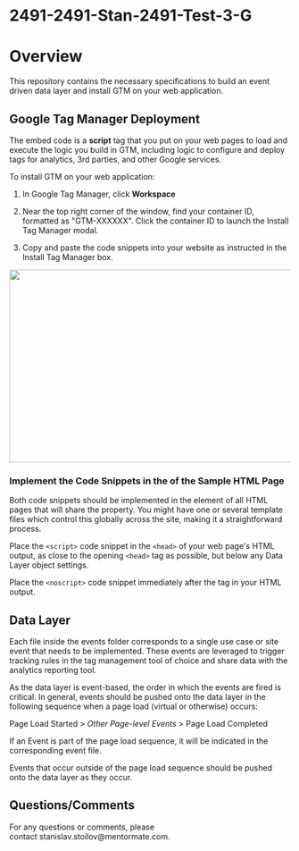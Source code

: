 # 2491-2491-Stan-2491-Test-3-G

<h1 id="overview"><strong>Overview</strong></h1>
<p>This repository contains the necessary specifications to build an event driven data layer and install GTM on your web application.</p>
<h2 id="google-tag-manager-deployment">Google Tag Manager Deployment</h2>
<p>The embed code is a <strong>script</strong> tag that you put on your web pages to load and execute the logic you build in GTM, including logic to configure and deploy tags for analytics, 3rd parties, and other Google services.</p>
<p>To install GTM on your web application:</p>
<ol>
<li><p>In Google Tag Manager, click <strong>Workspace</strong></p></li>
<li><p>Near the top right corner of the window, find your container ID, formatted as "GTM-XXXXXX". Click the container ID to launch the Install Tag Manager modal.</p></li>
<li><p>Copy and paste the code snippets into your website as instructed in the Install Tag Manager box.</p></li>
</ol>
<div class="rich-media-item mediaSingleView-content-wrap image-center sc-ePZHVD kLKZTy sc-bEjcJn jjvZSm" data-layout="center" data-node-type="mediaSingle"><div class="sc-bGbJRg kUjBNf"><div class="new-file-experience-wrapper sc-eeMjtc czMCpw" data-testid="media-card-view"><div class="media-file-card-view sc-bhizqx jGLuht" data-testid="media-file-card-view" data-test-media-name="https://apollo-help-images.s3.amazonaws.com/gtm_install_instructions.png" data-test-status="complete"><img class="sc-drKuOJ eHwasM" draggable="false" src="https://apollo-help-images.s3.amazonaws.com/gtm_install_instructions.png" alt="" width="746" height="345" data-testid="media-image"></div></div></div></div>
<h3 id="implement-the-code-snippets-in-the-of-the-sample-html-page">Implement the Code Snippets in the of the Sample HTML Page</h3>
<p>Both code snippets should be implemented in the element of all HTML pages that will share the property. You might have one or several template files which control this globally across the site, making it a straightforward process.</p>
<p>Place the <code>&lt;script&gt;</code> code snippet in the <code>&lt;head&gt;</code> of your web page's HTML output, as close to the opening <code>&lt;head&gt;</code> tag as possible, but below any Data Layer object settings.</p>
<p>Place the <code>&lt;noscript&gt;</code> code snippet immediately after the <body> tag in your HTML output.</p>
<h2 id="data-layer">Data Layer</h2>
<p>Each file inside the events folder corresponds to a single use case or site event that needs to be implemented. These events are leveraged to trigger tracking rules in the tag management tool of choice and share data with the analytics reporting tool.</p>
<p>As the data layer is event-based, the order in which the events are fired is critical. In general, events should be pushed onto the data layer in the following sequence when a page load (virtual or otherwise) occurs:</p>
<p>Page Load Started &gt; <em>Other Page-level Events</em> &gt; Page Load Completed</p>
<p>If an Event is part of the page load sequence, it will be indicated in the corresponding event file.</p>
<p>Events that occur outside of the page load sequence should be pushed onto the data layer as they occur.</p>
<h2 id="questionscomments">Questions/Comments</h2>
<p>For any questions or comments, please contact&nbsp;stanislav.stoilov@mentormate.com.</p>